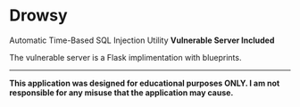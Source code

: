 # Drowsy
Automatic Time-Based SQL Injection Utility **Vulnerable Server Included**

The vulnerable server is a Flask implimentation with blueprints.

---

**This application was designed for educational purposes ONLY.  I am not responsible for any misuse that the application may cause.**
